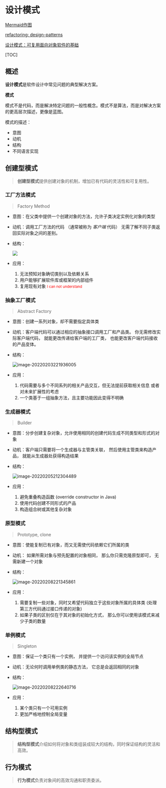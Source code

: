 # 设计模式

[Mermaid作图](https://blog.csdn.net/horsee/article/details/113883818)

[refactoring: design-patterns](https://refactoringguru.cn/design-patterns/catalog)

[设计模式：可复用面向对象软件的基础](F:\ProgramLanguage\DesignPattern\设计模式：可复用面向对象软件的基础_10455167.pdf)

[TOC]

## 概述

**设计模式**是软件设计中常见问题的典型解决方案。

**模式**

模式不是代码，而是解决特定问题的一般性概念。模式不是算法，而是对解决方案的更高层次描述，更像是蓝图。

模式的描述：

* 意图
* 动机
* 结构
* 不同语言实现

## 创建型模式

> **创建型模式**提供创建对象的机制，增加已有代码的灵活性和可复用性。

### 工厂方法模式

> Factory Method

* 意图：在父类中提供一个创建对象的方法，允许子类决定实例化对象的类型

* 动机：调用工厂方法的代码 （通常被称为 *客户端* 代码） 无需了解不同子类返回实际对象之间的差别。 

* 结构：

  ![](https://refactoringguru.cn/images/patterns/diagrams/factory-method/structure-indexed-2x.png)

* 应用：

  1. 无法预知对象确切类别以及依赖关系
  2. 用户能够扩展软件库或框架的内部组件
  3. 复用现有对象 <font color=red><small>I can not understand</small></font>

### 抽象工厂模式

> Abstract Factory

* 意图：创建一系列对象，却不需要指定具体类

* 动机：客户端代码可以通过相应的抽象接口调用工厂和产品类。 你无需修改实际客户端代码， 就能更改传递给客户端的工厂类， 也能更改客户端代码接收的产品变体。

* 结构：

  ![image-20220203221936005](README.img/image-20220203221936005.png)

* 应用：

  1. 代码需要与多个不同系列的相关产品交互，但无法提前获取相关信息 或者 对未来扩展性的考虑
  2. 一个类基于一组抽象方法，且主要功能因此变得不明确

### 生成器模式

> Builder

* 意图：分步创建复杂对象，允许使用相同的创建代码生成不同类型和形式的对象

* 动机：客户端只需要将一个生成器与主管类关联， 然后使用主管类来构造产品， 就能从生成器处获得构造结果

* 结构：

  ![image-20220205212304489](README.img/image-20220205212304489.png)

* 应用：

  1. 避免重叠构造函数 (override constructor in Java)
  2. 使用代码创建不同形式的产品
  3. 构造组合树或其他复杂对象

### 原型模式

> Prototype, clone

* 意图：使能复制已有对象，而又无需使代码依赖它们所属的类

* 动机： 如果所需对象与预先配置的对象相同， 那么你只需克隆原型即可， 无需新建一个对象

* 结构：

  ![image-20220208221345861](README.img/image-20220208221345861.png)

* 应用：

  1. 需要复制一些对象，同时又希望代码独立于这些对象所属的具体类 (处理第三方代码通过接口传递的对象)
  2.   如果子类的区别仅在于其对象的初始化方式， 那么你可以使用该模式来减少子类的数量

### 单例模式

> Singleton

* 意图：保证一个类只有一个实例， 并提供一个访问该实例的全局节点

* 动机：无论何时调用单例类的静态方法， 它总是会返回相同的对象

* 结构：

  ![image-20220208222640716](README.img/image-20220208222640716.png)

* 应用：

  1. 某个类只有一个可用实例
  2. 更加严格地控制全局变量

## 结构型模式

> **结构型模式**介绍如何将对象和类组装成较大的结构，同时保证结构的灵活和高效。





## 行为模式

> **行为模式**负责对象间的高效沟通和职责委派。

